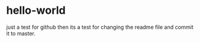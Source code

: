 # hello-world
just a test for github
then its a test for changing the readme file and commit it to master.
